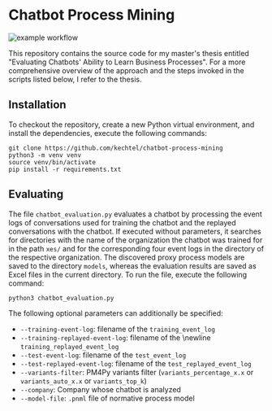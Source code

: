 # Chatbot Process Mining

![example workflow](https://github.com/kechtel/chatbot-process-mining/actions/workflows/python-app.yml/badge.svg)

This repository contains the source code for my master's thesis entitled "Evaluating Chatbots' Ability to Learn Business Processes".
For a more comprehensive overview of the approach and the steps invoked in the scripts listed below, I refer to the thesis.


## Installation

To checkout the repository, create a new Python virtual environment, and install the dependencies, execute the following commands:

```
git clone https://github.com/kechtel/chatbot-process-mining
python3 -m venv venv
source venv/bin/activate
pip install -r requirements.txt
```

## Evaluating

The file `chatbot_evaluation.py` evaluates a chatbot by processing the event logs of conversations used for training the chatbot and the replayed conversations with the chatbot.
If executed without parameters, it searches for directories with the name of the organization the chatbot was trained for in the path `xes/` and for the corresponding four event logs in the directory of the respective organization.
The discovered proxy process models are saved to the directory `models`, whereas the evaluation results are saved as Excel files in the current directory.
To run the file, execute the following command:

```
python3 chatbot_evaluation.py
```

The following optional parameters can additionally be specified:

* `--training-event-log`: filename of the `training_event_log`
* `--training-replayed-event-log`: filename of the \newline `training_replayed_event_log`
* `--test-event-log`: filename of the `test_event_log`
* `--test-replayed-event-log`: filename of the `test_replayed_event_log`
* `--variants-filter`: PM4Py variants filter (`variants_percentage_x.x` or `variants_auto_x.x` or `variants_top_k`)
* `--company`: Company whose chatbot is analyzed
* `--model-file`: `.pnml` file of normative process model
